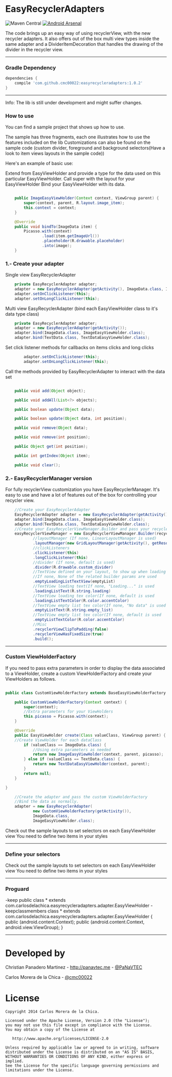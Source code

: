 # EasyRecyclerAdapters

![Maven Central](https://img.shields.io/maven-central/v/com.github.cmc00022/easyrecycleradapters.svg)
[![Android Arsenal](https://img.shields.io/badge/Android%20Arsenal-EasyRecyclerAdapters-brightgreen.svg?style=flat)](https://android-arsenal.com/details/1/1417)

The code brings up an easy way of using recyclerView, with the new recycler adapters. It also offers out of the box multi view types inside the same adapter and a DividerItemDecoration that handles the drawing of the divider in the recycler view.

---

### Gradle Dependency

```Groovy
dependencies {
    compile 'com.github.cmc00022:easyrecycleradapters:1.0.2'
}
```

---

Info: The lib is still under development and might suffer changes.

### How to use

You can find a sample project that shows up how to use.

The sample has three fragments, each one illustrates how to use the features included on the lib
Customizations can also be found on the sample code (custom divider, foreground and background selectors(Have a look to item views layouts in the sample code))

Here's an example of basic use:

Extend from EasyViewHolder and provide a type for the data used on this particular EasyViewHolder.
Call super with the layout for your EasyViewHolder
Bind your EasyViewHolder with its data.

```java

    public ImageEasyViewHolder(Context context, ViewGroup parent) {
        super(context, parent, R.layout.image_item);
        this.context = context;
    }

    @Override
    public void bindTo(ImageData item) {
        Picasso.with(context)
                .load(item.getImageUrl())
                .placeholder(R.drawable.placeholder)
                .into(image);
    }
```

### 1.- Create your adapter

Single view EasyRecyclerAdapter

```java
    private EasyRecyclerAdapter adapter;
    adapter = new EasyRecyclerAdapter(getActivity(), ImageData.class, ImageEasyViewHolder.class);
    adapter.setOnClickListener(this);
    adapter.setOnLongClickListener(this);
```

Multi view EasyRecyclerAdapter (bind each EasyViewHolder class to it's data type class)

```java
    private EasyRecyclerAdapter adapter;
    adapter = new EasyRecyclerAdapter(getActivity());
    adapter.bind(ImageData.class, ImageEasyViewHolder.class);
    adapter.bind(TextData.class, TextDataEasyViewHolder.class);

```

Set click listener methods for callbacks on items clicks and long clicks

```java
        adapter.setOnClickListener(this);
        adapter.setOnLongClickListener(this);
```

Call the methods provided by EasyRecyclerAdapter to interact with the data set

```java

    public void add(Object object);

    public void addAll(List<?> objects);

    public boolean update(Object data);

    public boolean update(Object data, int position);

    public void remove(Object data);

    public void remove(int position);

    public Object get(int position);

    public int getIndex(Object item);

    public void clear();

```

### 2.- EasyRecyclerManager version

For fully recyclerView customization you have EasyRecyclerManager. It's easy to use and have a lot of features out of the box for controlling your recycler view.

```java
    //Create your EasyRecyclerAdapter
    EasyRecyclerAdapter adapter = new EasyRecyclerAdapter(getActivity());
    adapter.bind(ImageData.class, ImageEasyViewHolder.class);
    adapter.bind(TextData.class, TextDataEasyViewHolder.class);
    //Create your EasyRecyclerViewManager.Builder and pass your recyclerView and your EasyRecyclerAdapter
    easyRecyclerViewManager = new EasyRecyclerViewManager.Builder(recyclerView, adapter)
            //layoutManager (If none, LinearLayoutManager is used)
            .layoutManager(new GridLayoutManager(getActivity(), getResources().getInteger(R.integer.grid_columns)))
            //clickListeners
            .clickListener(this)
            .longClickListener(this)
            //divider (If none, default is used)
            .divider(R.drawable.custom_divider)
            //TextView defined on your layout, to show up when loading your data or the recyclerView has not data
            //If none, None of the related builder params are used
            .emptyLoadingListTextView(emptyList)
            //TextView loading text(If none, "Loading..." is used
            .loadingListText(R.string.loading)
            //TextView loading tex color(If none, default is used
            .loadingListTextColor(R.color.accentColor)
            //TextView empty list tex color(If none, "No data" is used
            .emptyListText(R.string.empty_list)
            //TextView empty list tex color(If none, default is used
            .emptyListTextColor(R.color.accentColor)
            //Misc
            .recyclerViewClipToPadding(false)
            .recyclerViewHasFixedSize(true)
            .build();
```
---

### Custom ViewHolderFactory

If you need to pass extra parameters in order to display the data associated to a ViewHolder,
create a custom ViewHolderFactory and create your ViewHolders as follows.

```java

public class CustomViewHolderFactory extends BaseEasyViewHolderFactory {

    public CustomViewHolderFactory(Context context) {
        super(context);
        //Extra parameters for your ViewHolders
        this.picasso = Picasso.with(context);
    }

    @Override
    public EasyViewHolder create(Class valueClass, ViewGroup parent) {
    //Create ViewHolder for each dataClass
        if (valueClass == ImageData.class) {
            //Using extra parameters as needed
            return new ImageEasyViewHolder(context, parent, picasso);
        } else if (valueClass == TextData.class) {
            return new TextDataEasyViewHolder(context, parent);
        }
        return null;
    }

}

    //Create the adapter and pass the custom ViewHolderFactory
    //Bind the data as normally.
    adapter = new EasyRecyclerAdapter(
            new CustomViewHolderFactory(getActivity()),
            ImageData.class,
            ImageEasyViewHolder.class);

```


Check out the sample layouts to set selectors on each EasyViewHolder view
You need to define two items in your styles

---

### Define your selectors

Check out the sample layouts to set selectors on each EasyViewHolder view
You need to define two items in your styles

---

### Proguard

-keep public class * extends com.carlosdelachica.easyrecycleradapters.adapter.EasyViewHolder
-keepclassmembers class * extends com.carlosdelachica.easyrecycleradapters.adapter.EasyViewHolder {
 public <init>(android.content.Context);
 public <init>(android.content.Context, android.view.ViewGroup);
}

---

Developed by
=======

Christian Panadero Martinez - <a href="http://panavtec.me">http://panavtec.me</a> - <a href="https://github.com/PaNaVTEC">@PaNaVTEC</a>

Carlos Morera de la Chica - <a href="https://github.com/cmc00022">@cmc00022</a>

License
=======

    Copyright 2014 Carlos Morera de la Chica.

    Licensed under the Apache License, Version 2.0 (the "License");
    you may not use this file except in compliance with the License.
    You may obtain a copy of the License at

       http://www.apache.org/licenses/LICENSE-2.0

    Unless required by applicable law or agreed to in writing, software
    distributed under the License is distributed on an "AS IS" BASIS,
    WITHOUT WARRANTIES OR CONDITIONS OF ANY KIND, either express or implied.
    See the License for the specific language governing permissions and
    limitations under the License.
